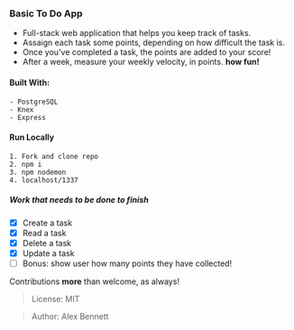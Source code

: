 ### Basic To Do App
- Full-stack web application that helps you keep track of tasks.
- Assaign each task some points, depending on how difficult the task is. 
- Once you've completed a task, the points are added to your score! 
- After a week, measure your weekly velocity, in points. **how fun!**

#### Built With: 
```
- PostgreSQL
- Knex 
- Express
```

#### Run Locally
```
1. Fork and clone repo
2. npm i
3. npm nodemon
4. localhost/1337
```
##### Work that needs to be done to finish

- [x] Create a task
- [x] Read a task
- [x] Delete a task
- [x] Update a task
- [ ] Bonus: show user how many points they have collected!

Contributions **more** than welcome, as always!

>License: MIT

>Author: Alex Bennett
